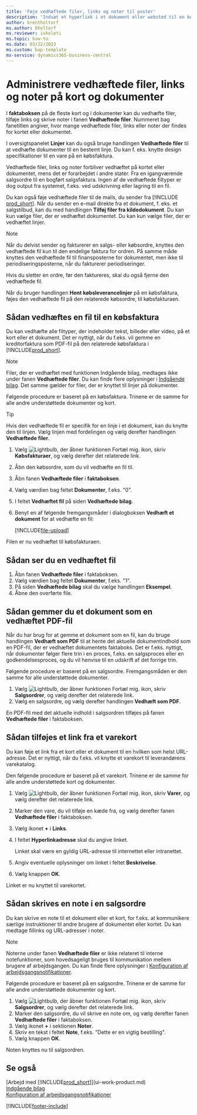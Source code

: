 ```yaml
---
title: 'Føje vedhæftede filer, links og noter til poster'
description: 'Indsæt et hyperlink i et dokument eller websted til en bestemt post, f.eks. en debitor eller et dokument.'
author: brentholtorf
ms.author: bholtorf
ms.reviewer: ivkoleti
ms.topic: how-to
ms.date: 03/22/2023
ms.custom: bap-template
ms-service: dynamics365-business-central
---
```

# <a name="manage-attachments-links-and-notes-on-cards-and-documents"></a>Administrere vedhæftede filer, links og noter på kort og dokumenter

I **faktaboksen** på de fleste kort og i dokumenter kan du vedhæfte filer, tilføje links og skrive noter i fanen **Vedhæftede filer**. Nummeret bag fanetitlen angiver, hvor mange vedhæftede filer, links eller noter der findes for kortet eller dokumentet.

I oversigtspanelet **Linjer** kan du også bruge handlingen **Vedhæftede filer** til at vedhæfte dokumenter til en bestemt linje. Du kan f. eks. knytte design specifikationer til en vare på en købsfaktura.

Vedhæftede filer, links og noter forbliver vedhæftet på kortet eller dokumentet, mens det er forarbejdet i andre stater. Fra en igangværende salgsordre til en bogført salgsfaktura. Ingen af de vedhæftede filtyper er dog output fra systemet, f.eks. ved udskrivning eller lagring til en fil.

Du kan også føje vedhæftede filer til de mails, du sender fra [!INCLUDE [prod_short](includes/prod_short.md)]. Når du sender en e-mail direkte fra et dokument, f. eks. et salgstilbud, kan du med handlingen **Tilføj filer fra kildedokument**. Du kan kun vælge filer, der er vedhæftet dokumentet. Du kan kun vælge filer, der er vedhæftet linjer.

> [!NOTE]
> Når du delvist sender og fakturerer en salgs- eller købsordre, knyttes den vedhæftede fil kun til den endelige faktura for ordren. På samme måde knyttes den vedhæftede fil til finansposterne for dokumentet, men ikke til periodiseringsposterne, når du fakturerer periodiseringer.
>
> Hvis du sletter en ordre, før den faktureres, skal du også fjerne den vedhæftede fil.
>
> Når du bruger handlingen **Hent købsleverancelinjer** på en købsfaktura, føjes den vedhæftede fil på den relaterede købsordre, til købsfakturaen.

## <a name="to-attach-a-file-to-a-purchase-invoice"></a>Sådan vedhæftes en fil til en købsfaktura

Du kan vedhæfte alle filtyper, der indeholder tekst, billeder eller video, på et kort eller et dokument. Det er nyttigt, når du f.eks. vil gemme en kreditorfaktura som PDF-fil på den relaterede købsfaktura i [!INCLUDE[prod_short](includes/prod_short.md)].

> [!NOTE]
> Filer, der er vedhæftet med funktionen Indgående bilag, medtages ikke under fanen **Vedhæftede filer**. Du kan finde flere oplysninger i [Indgående bilag](across-income-documents.md). Det samme gælder for filer, der er knyttet til linjer på dokumenter.

Følgende procedure er baseret på en købsfaktura. Trinene er de samme for alle andre understøttede dokumenter og kort.

> [!TIP]
> Hvis den vedhæftede fil er specifik for en linje i et dokument, kan du knytte den til linjen. Vælg linjen med fordelingen og vælg derefter handlingen **Vedhæftede filer**.

1. Vælg ![Lightbulb, der åbner funktionen Fortæl mig.](media/ui-search/search_small.png "Fortæl mig, hvad du vil foretage dig") ikon, skriv **Købsfakturaer**, og vælg derefter det relaterede link.
2. Åbn den købsordre, som du vil vedhæfte en fil til.
3. Åbn fanen **Vedhæftede filer** i **faktaboksen**.
4. Vælg værdien bag feltet **Dokumenter**, f.eks. "0".
5. I feltet **Vedhæftet fil** på siden **Vedhæftede bilag**.
6. Benyt en af følgende fremgangsmåder i dialogboksen **Vedhæft et dokument** for at vedhæfte en fil:

   [!INCLUDE[file-upload](includes/file-upload.md)]

Filen er nu vedhæftet til købsfakturaen.

## <a name="to-view-an-attached-file"></a>Sådan ser du en vedhæftet fil

1. Åbn fanen **Vedhæftede filer** i faktaboksen.
2. Vælg værdien bag feltet **Dokumenter**, f.eks. "1".
3. På siden **Vedhæftede bilag** skal du vælge handlingen **Eksempel**.
4. Åbne den overførte file.

## <a name="to-save-a-document-as-a-pdf-attachment"></a>Sådan gemmer du et dokument som en vedhæftet PDF-fil

Når du har brug for at gemme et dokument som en fil, kan du bruge handlingen **Vedhæft som PDF** til at hente det aktuelle dokumentindhold som en PDF-fil, der er vedhæftet dokumentets faktaboks. Det er f.eks. nyttigt, når dokumenter følger flere trin i en proces, f.eks. en salgsproces eller en godkendelsesproces, og du vil henvise til en udskrift af det forrige trin.

Følgende procedure er baseret på en salgsordre. Fremgangsmåden er den samme for alle understøttede dokumenter.

1. Vælg ![Lightbulb, der åbner funktionen Fortæl mig.](media/ui-search/search_small.png "Fortæl mig, hvad du vil foretage dig") ikon, skriv **Salgsordrer**, og vælg derefter det relaterede link.
2. Vælg en salgsordre, og vælg derefter handlingen **Vedhæft som PDF**.

En PDF-fil med det aktuelle indhold i salgsordren tilføjes på fanen **Vedhæftede filer** i faktaboksen.

## <a name="to-add-a-link-from-an-item-card"></a>Sådan tilføjes et link fra et varekort

Du kan føje et link fra et kort eller et dokument til en hvilken som helst URL-adresse. Det er nyttigt, når du f.eks. vil knytte et varekort til leverandørens varekatalog.

Den følgende procedure er baseret på et varekort. Trinene er de samme for alle andre understøttede kort og dokumenter.

1. Vælg ![Lightbulb, der åbner funktionen Fortæl mig.](media/ui-search/search_small.png "Fortæl mig, hvad du vil foretage dig") ikon, skriv **Varer**, og vælg derefter det relaterede link.
2. Marker den vare, du vil tilføje en kæde fra, og vælg derefter fanen **Vedhæftede filer** i faktaboksen.
3. Vælg ikonet **+** i **Links**.
4. I feltet **Hyperlinkadresse** skal du angive linket.

    Linket skal være en gyldig URL-adresse til internettet eller intranettet.

5. Angiv eventuelle oplysninger om linket i feltet **Beskrivelse**.  
6. Vælg knappen **OK**.

Linket er nu knyttet til varekortet.  

## <a name="to-write-a-note-on-a-sales-order"></a>Sådan skrives en note i en salgsordre

Du kan skrive en note til et dokument eller et kort, for f.eks. at kommunikere særlige instruktioner til andre brugere af dokumentet eller kortet. Du kan medtage fillinks og URL-adresser i noter.

> [!NOTE]
> Noterne under fanen **Vedhæftede filer** er ikke relateret til interne notefunktioner, som hovedsageligt bruges til kommunikation mellem brugere af arbejdsgangen. Du kan finde flere oplysninger i [Konfiguration af arbejdsgangsnotifikationer](across-setting-up-workflow-notifications.md).

Følgende procedure er baseret på en salgsordre. Trinene er de samme for alle andre understøttede dokumenter og kort.

1. Vælg ![Lightbulb, der åbner funktionen Fortæl mig.](media/ui-search/search_small.png "Fortæl mig, hvad du vil foretage dig") ikon, skriv **Salgsordrer**, og vælg derefter det relaterede link.
2. Marker den salgsordre, du vil skrive en note om, og vælg derefter fanen **Vedhæftede filer** i faktaboksen.
3. Vælg ikonet **+** i sektionen **Noter**.
4. Skriv en tekst i feltet **Note**, f.eks. "Dette er en vigtig bestilling".
5. Vælg knappen **OK**.

Noten knyttes nu til salgsordren.

## <a name="see-also"></a>Se også
[Arbejd med [!INCLUDE[prod_short](includes/prod_short.md)]](ui-work-product.md)  
[Indgående bilag](across-income-documents.md)  
[Konfiguration af arbejdsgangsnotifikationer](across-setting-up-workflow-notifications.md)  


[!INCLUDE[footer-include](includes/footer-banner.md)]
